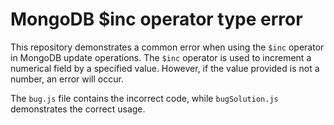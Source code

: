 # MongoDB $inc operator type error
This repository demonstrates a common error when using the `$inc` operator in MongoDB update operations. The `$inc` operator is used to increment a numerical field by a specified value.  However, if the value provided is not a number, an error will occur.

The `bug.js` file contains the incorrect code, while `bugSolution.js` demonstrates the correct usage.